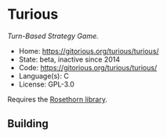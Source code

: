 # Turious

_Turn-Based Strategy Game._

- Home: https://gitorious.org/turious/turious/
- State: beta, inactive since 2014
- Code: https://gitorious.org/turious/turious/
- Language(s): C
- License: GPL-3.0

Requires the [Rosethorn library](https://gitorious.org/rosethorn/rosethorn).

## Building

